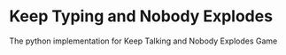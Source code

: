 # Keep Typing and Nobody Explodes
The python implementation for Keep Talking and Nobody Explodes Game
